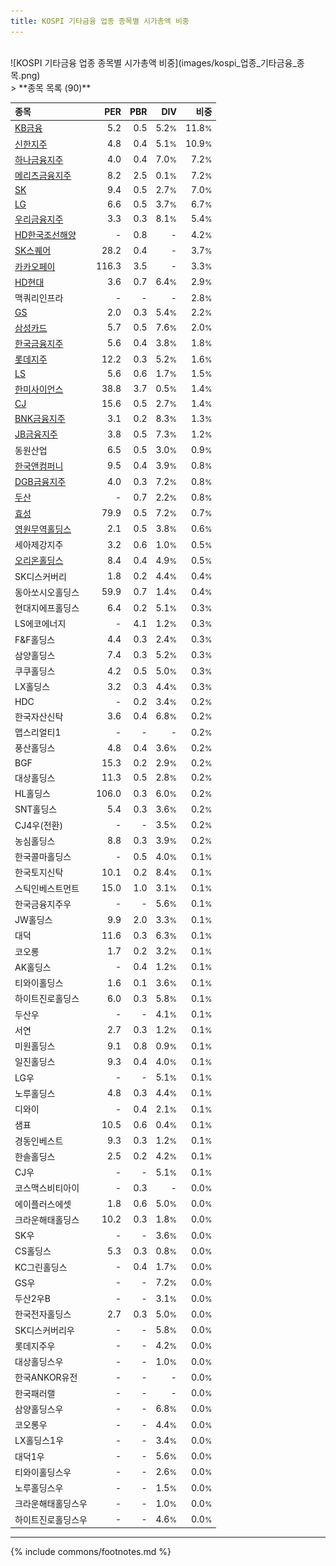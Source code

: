 ```yaml
---
title: KOSPI 기타금융 업종 종목별 시가총액 비중
---
```

<br>
![KOSPI 기타금융 업종 종목별 시가총액 비중](images/kospi_업종_기타금융_종목.png)
<br>
> **종목 목록 (90)**<a id="list"></a>

| **종목** | **PER** | **PBR** | **DIV** | **비중** |
| :------- | ------: | ------: | ------: | -------: |
| [KB금융](/105560/) | 5.2 | 0.5 | 5.2<small>%</small> | 11.8<small>%</small> |
| [신한지주](/055550/) | 4.8 | 0.4 | 5.1<small>%</small> | 10.9<small>%</small> |
| [하나금융지주](/086790/) | 4.0 | 0.4 | 7.0<small>%</small> | 7.2<small>%</small> |
| [메리츠금융지주](/138040/) | 8.2 | 2.5 | 0.1<small>%</small> | 7.2<small>%</small> |
| [SK](/034730/) | 9.4 | 0.5 | 2.7<small>%</small> | 7.0<small>%</small> |
| [LG](/003550/) | 6.6 | 0.5 | 3.7<small>%</small> | 6.7<small>%</small> |
| [우리금융지주](/316140/) | 3.3 | 0.3 | 8.1<small>%</small> | 5.4<small>%</small> |
| [HD한국조선해양](/009540/) | - | 0.8 | - | 4.2<small>%</small> |
| [SK스퀘어](/402340/) | 28.2 | 0.4 | - | 3.7<small>%</small> |
| [카카오페이](/377300/) | 116.3 | 3.5 | - | 3.3<small>%</small> |
| [HD현대](/267250/) | 3.6 | 0.7 | 6.4<small>%</small> | 2.9<small>%</small> |
| 맥쿼리인프라 | - | - | - | 2.8<small>%</small> |
| [GS](/078930/) | 2.0 | 0.3 | 5.4<small>%</small> | 2.2<small>%</small> |
| [삼성카드](/029780/) | 5.7 | 0.5 | 7.6<small>%</small> | 2.0<small>%</small> |
| [한국금융지주](/071050/) | 5.6 | 0.4 | 3.8<small>%</small> | 1.8<small>%</small> |
| [롯데지주](/004990/) | 12.2 | 0.3 | 5.2<small>%</small> | 1.6<small>%</small> |
| [LS](/006260/) | 5.6 | 0.6 | 1.7<small>%</small> | 1.5<small>%</small> |
| [한미사이언스](/008930/) | 38.8 | 3.7 | 0.5<small>%</small> | 1.4<small>%</small> |
| [CJ](/001040/) | 15.6 | 0.5 | 2.7<small>%</small> | 1.4<small>%</small> |
| [BNK금융지주](/138930/) | 3.1 | 0.2 | 8.3<small>%</small> | 1.3<small>%</small> |
| [JB금융지주](/175330/) | 3.8 | 0.5 | 7.3<small>%</small> | 1.2<small>%</small> |
| 동원산업 | 6.5 | 0.5 | 3.0<small>%</small> | 0.9<small>%</small> |
| [한국앤컴퍼니](/000240/) | 9.5 | 0.4 | 3.9<small>%</small> | 0.8<small>%</small> |
| [DGB금융지주](/139130/) | 4.0 | 0.3 | 7.2<small>%</small> | 0.8<small>%</small> |
| [두산](/000150/) | - | 0.7 | 2.2<small>%</small> | 0.8<small>%</small> |
| [효성](/004800/) | 79.9 | 0.5 | 7.2<small>%</small> | 0.7<small>%</small> |
| [영원무역홀딩스](/009970/) | 2.1 | 0.5 | 3.8<small>%</small> | 0.6<small>%</small> |
| 세아제강지주 | 3.2 | 0.6 | 1.0<small>%</small> | 0.5<small>%</small> |
| [오리온홀딩스](/001800/) | 8.4 | 0.4 | 4.9<small>%</small> | 0.5<small>%</small> |
| SK디스커버리 | 1.8 | 0.2 | 4.4<small>%</small> | 0.4<small>%</small> |
| 동아쏘시오홀딩스 | 59.9 | 0.7 | 1.4<small>%</small> | 0.4<small>%</small> |
| 현대지에프홀딩스 | 6.4 | 0.2 | 5.1<small>%</small> | 0.3<small>%</small> |
| LS에코에너지 | - | 4.1 | 1.2<small>%</small> | 0.3<small>%</small> |
| F&F홀딩스 | 4.4 | 0.3 | 2.4<small>%</small> | 0.3<small>%</small> |
| 삼양홀딩스 | 7.4 | 0.3 | 5.2<small>%</small> | 0.3<small>%</small> |
| 쿠쿠홀딩스 | 4.2 | 0.5 | 5.0<small>%</small> | 0.3<small>%</small> |
| LX홀딩스 | 3.2 | 0.3 | 4.4<small>%</small> | 0.3<small>%</small> |
| HDC | - | 0.2 | 3.4<small>%</small> | 0.2<small>%</small> |
| 한국자산신탁 | 3.6 | 0.4 | 6.8<small>%</small> | 0.2<small>%</small> |
| 맵스리얼티1 | - | - | - | 0.2<small>%</small> |
| 풍산홀딩스 | 4.8 | 0.4 | 3.6<small>%</small> | 0.2<small>%</small> |
| BGF | 15.3 | 0.2 | 2.9<small>%</small> | 0.2<small>%</small> |
| 대상홀딩스 | 11.3 | 0.5 | 2.8<small>%</small> | 0.2<small>%</small> |
| HL홀딩스 | 106.0 | 0.3 | 6.0<small>%</small> | 0.2<small>%</small> |
| SNT홀딩스 | 5.4 | 0.3 | 3.6<small>%</small> | 0.2<small>%</small> |
| CJ4우(전환) | - | - | 3.5<small>%</small> | 0.2<small>%</small> |
| 농심홀딩스 | 8.8 | 0.3 | 3.9<small>%</small> | 0.2<small>%</small> |
| 한국콜마홀딩스 | - | 0.5 | 4.0<small>%</small> | 0.1<small>%</small> |
| 한국토지신탁 | 10.1 | 0.2 | 8.4<small>%</small> | 0.1<small>%</small> |
| 스틱인베스트먼트 | 15.0 | 1.0 | 3.1<small>%</small> | 0.1<small>%</small> |
| 한국금융지주우 | - | - | 5.6<small>%</small> | 0.1<small>%</small> |
| JW홀딩스 | 9.9 | 2.0 | 3.3<small>%</small> | 0.1<small>%</small> |
| 대덕 | 11.6 | 0.3 | 6.3<small>%</small> | 0.1<small>%</small> |
| 코오롱 | 1.7 | 0.2 | 3.2<small>%</small> | 0.1<small>%</small> |
| AK홀딩스 | - | 0.4 | 1.2<small>%</small> | 0.1<small>%</small> |
| 티와이홀딩스 | 1.6 | 0.1 | 3.6<small>%</small> | 0.1<small>%</small> |
| 하이트진로홀딩스 | 6.0 | 0.3 | 5.8<small>%</small> | 0.1<small>%</small> |
| 두산우 | - | - | 4.1<small>%</small> | 0.1<small>%</small> |
| 서연 | 2.7 | 0.3 | 1.2<small>%</small> | 0.1<small>%</small> |
| 미원홀딩스 | 9.1 | 0.8 | 0.9<small>%</small> | 0.1<small>%</small> |
| 일진홀딩스 | 9.3 | 0.4 | 4.0<small>%</small> | 0.1<small>%</small> |
| LG우 | - | - | 5.1<small>%</small> | 0.1<small>%</small> |
| 노루홀딩스 | 4.8 | 0.3 | 4.4<small>%</small> | 0.1<small>%</small> |
| 디와이 | - | 0.4 | 2.1<small>%</small> | 0.1<small>%</small> |
| 샘표 | 10.5 | 0.6 | 0.4<small>%</small> | 0.1<small>%</small> |
| 경동인베스트 | 9.3 | 0.3 | 1.2<small>%</small> | 0.1<small>%</small> |
| 한솔홀딩스 | 2.5 | 0.2 | 4.2<small>%</small> | 0.1<small>%</small> |
| CJ우 | - | - | 5.1<small>%</small> | 0.1<small>%</small> |
| 코스맥스비티아이 | - | 0.3 | - | 0.0<small>%</small> |
| 에이플러스에셋 | 1.8 | 0.6 | 5.0<small>%</small> | 0.0<small>%</small> |
| 크라운해태홀딩스 | 10.2 | 0.3 | 1.8<small>%</small> | 0.0<small>%</small> |
| SK우 | - | - | 3.6<small>%</small> | 0.0<small>%</small> |
| CS홀딩스 | 5.3 | 0.3 | 0.8<small>%</small> | 0.0<small>%</small> |
| KC그린홀딩스 | - | 0.4 | 1.7<small>%</small> | 0.0<small>%</small> |
| GS우 | - | - | 7.2<small>%</small> | 0.0<small>%</small> |
| 두산2우B | - | - | 3.1<small>%</small> | 0.0<small>%</small> |
| 한국전자홀딩스 | 2.7 | 0.3 | 5.0<small>%</small> | 0.0<small>%</small> |
| SK디스커버리우 | - | - | 5.8<small>%</small> | 0.0<small>%</small> |
| 롯데지주우 | - | - | 4.2<small>%</small> | 0.0<small>%</small> |
| 대상홀딩스우 | - | - | 1.0<small>%</small> | 0.0<small>%</small> |
| 한국ANKOR유전 | - | - | - | 0.0<small>%</small> |
| 한국패러랠 | - | - | - | 0.0<small>%</small> |
| 삼양홀딩스우 | - | - | 6.8<small>%</small> | 0.0<small>%</small> |
| 코오롱우 | - | - | 4.4<small>%</small> | 0.0<small>%</small> |
| LX홀딩스1우 | - | - | 3.4<small>%</small> | 0.0<small>%</small> |
| 대덕1우 | - | - | 5.6<small>%</small> | 0.0<small>%</small> |
| 티와이홀딩스우 | - | - | 2.6<small>%</small> | 0.0<small>%</small> |
| 노루홀딩스우 | - | - | 1.5<small>%</small> | 0.0<small>%</small> |
| 크라운해태홀딩스우 | - | - | 1.0<small>%</small> | 0.0<small>%</small> |
| 하이트진로홀딩스우 | - | - | 4.6<small>%</small> | 0.0<small>%</small> |

---
{% include commons/footnotes.md %}